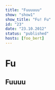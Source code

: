 ```yaml
---
title: "Fuuuuuu"
show: "show1"
show_title: "Fu! Fu"
id: "23"
date: "23.10.2012"
status: "published"
hosts: [foo_bert]
---
```

# Fu

## Fuuuu
